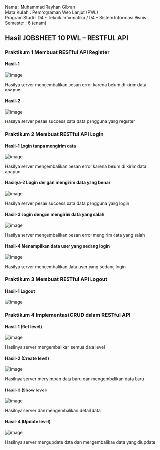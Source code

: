 Nama : Muhammad Rayhan Gibran <br>
Mata Kuliah : Pemrograman Web Lanjut (PWL) <br>
Program Studi : D4 – Teknik Informatika / D4 – Sistem Informasi Bisnis <br>
Semester : 6 (enam)  <br>

## Hasil JOBSHEET 10 PWL – RESTFUL API

### Praktikum 1 Membuat RESTful API Register
#### Hasil-1 <br>
![image](https://github.com/gbrn7/PWL_2024/assets/127575934/c0a95247-057b-429b-bb1a-6d3e889be814) <br>
<p>Hasilya server mengembalikan pesan error karena belum di kirim data apapun</p>

#### Hasil-2 <br>
![image](https://github.com/gbrn7/PWL_2024/assets/127575934/07705f25-116b-4831-9593-02d594fba069) <br>
<p>Hasilya server pesan success data data pengguna yang register</p>


### Praktikum 2 Membuat RESTful API Login
#### Hasil-1 Login tanpa mengirim data<br>
![image](https://github.com/gbrn7/PWL_2024/assets/127575934/fb2e4cdd-59db-42d6-b161-91b80a9786e2)  <br>
<p>Hasilya server mengembalikan pesan error karena belum di kirim data apapun</p>

#### Hasilya-2 Login dengan mengirim data yang benar<br>
![image](https://github.com/gbrn7/PWL_2024/assets/127575934/c943000e-837a-49c8-9fd7-9179cb58dd92)
<p>Hasilya server pesan success data data pengguna yang login</p>

#### Hasil-3 Login dengan mengirim data yang salah<br>
![image](https://github.com/gbrn7/PWL_2024/assets/127575934/ce956432-1035-4626-8cfd-181b072be222)
<p>Hasilya server mengembalikan pesan error mengirim data yang salah</p>

#### Hasil-4 Menampilkan data user yang sedang login<br>
![image](https://github.com/gbrn7/PWL_2024/assets/127575934/de744d85-02be-4149-b92e-d7c11b1cc822)
<p>Hasilya server mengembalikan data user yang sedang login</p>

### Praktikum 3 Membuat RESTful API Logout
#### Hasil-1 Logout<br>
![image](https://github.com/gbrn7/PWL_2024/assets/127575934/61b96ed9-a89f-4ba5-a576-145a75694bbd)

### Praktikum 4 Implementasi CRUD dalam RESTful API
#### Hasil-1 (Get level)
![image](https://github.com/gbrn7/PWL_2024/assets/127575934/c584de13-0bd1-4a23-aec1-0ab130a623e5)
<p>Hasilnya server mengembalikan semua data level</p>

#### Hasil-2 (Create level)
![image](https://github.com/gbrn7/PWL_2024/assets/127575934/c18d6dd2-67dc-4015-b7ad-6c4c0b120d8a)
<p>Hasilnya server menyimpan data baru dan mengembalikan data baru</p>

#### Hasil-3 (Show level)
![image](https://github.com/gbrn7/PWL_2024/assets/127575934/b6296d3c-2e1c-4014-b997-ac7d6a2068a8)
<p>Hasilnya server dan mengembalikan detail data</p>

#### Hasil-4 (Update level)
![image](https://github.com/gbrn7/PWL_2024/assets/127575934/6a690c63-4e3c-402b-aaae-ab54f8330499)
<p>Hasilnya server mengupdate data dan mengembalikan data yang diupdate</p>














    




